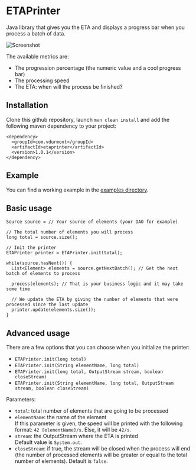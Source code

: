 # ETAPrinter

Java library that gives you the ETA and displays a progress bar when you process a batch of data.

![Screenshot](screenshot.png)

The available metrics are:

* The progression percentage (the numeric value and a cool progress bar)
* The processing speed
* The ETA: when will the process be finished?

## Installation

Clone this github repository, launch `mvn clean install` and add the following maven dependency to your project:

```
<dependency>
  <groupId>com.vdurmont</groupId>
  <artifactId>etaprinter</artifactId>
  <version>1.0.1</version>
</dependency>
```

## Example

You can find a working example in the [examples directory](./examples).

## Basic usage

```
Source source = // Your source of elements (your DAO for example)

// The total number of elements you will process
long total = source.size();

// Init the printer
ETAPrinter printer = ETAPrinter.init(total);

while(source.hasNext()) {
  List<Element> elements = source.getNextBatch(); // Get the next batch of elements to process

  process(elements); // That is your business logic and it may take some time

  // We update the ETA by giving the number of elements that were processed since the last update
  printer.update(elements.size());
}
```

## Advanced usage

There are a few options that you can choose when you initialize the printer:

* `ETAPrinter.init(long total)`
* `ETAPrinter.init(String elementName, long total)`
* `ETAPrinter.init(long total, OutputStream stream, boolean closeStream)`
* `ETAPrinter.init(String elementName, long total, OutputStream stream, boolean closeStream)`

Parameters:

* `total`: total number of elements that are going to be processed  
* `elementName`: the name of the element  
If this parameter is given, the speed will be printed with the following format: `42 [elementName]/s`. Else, it will be `42/s`.
* `stream`: the OutputStream where the ETA is printed  
Default value is `System.out`.
* `closeStream`: if true, the stream will be closed when the process will end (the number of processed elements will be greater or equal to the total number of elements). Default is `false`.
